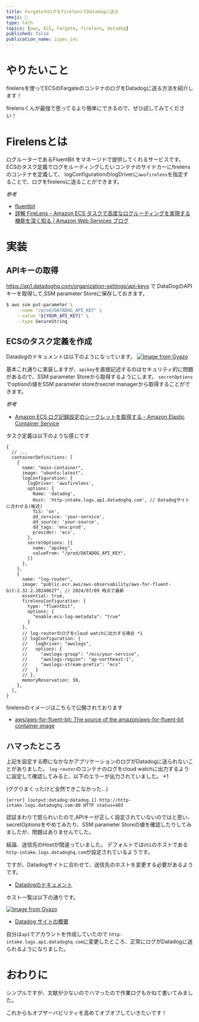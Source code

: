 ```yaml
---
title: FargateのログをfirelensでDatadogに送る
emoji: 🔎
type: tech
topics: [aws, ECS, Fargate, firelens, datadog]
published: false
publication_name: ispec_inc
---
```


# やりたいこと

firelensを使ってECSのFargateのコンテナのログをDatadogに送る方法を紹介します！

firelensくんが最強で思ってるより簡単にできるので、ぜひ試してみてください！

# Firelensとは

ログルーターであるFluentBit をマネージドで提供してくれるサービスです。
ECSのタスク定義でログをルーティングしたいコンテナのサイドカーにfirelensのコンテナを定義して、 logConfigurationのlogDriverに`awsfirelens`を指定することで、ログをfirelensに送ることができます。

*参考*
- [fluentbit](https://fluentbit.io/)
- [詳解 FireLens – Amazon ECS タスクで高度なログルーティングを実現する機能を深く知る | Amazon Web Services ブログ](https://aws.amazon.com/jp/blogs/news/under-the-hood-firelens-for-amazon-ecs-tasks/)



# 実装

## APIキーの取得

https://ap1.datadoghq.com/organization-settings/api-keys で DataDogのAPIキーを取得して,SSM parameter Storeに保存しておきます。

```bash
$ aws ssm put-parameter \
    --name "/prod/DATADOG_API_KEY" \
    --value "${YOUR_API_KEY}" \
    --type SecureString
```

## ECSのタスク定義を作成

Datadogのドキュメントは以下のようになっています。
[![Image from Gyazo](https://i.gyazo.com/86339d30adaf9495c227f3cf33052f02.png)](https://gyazo.com/86339d30adaf9495c227f3cf33052f02)

基本これ通りに実装しますが、`apikey`を直接記述するのはセキュリティ的に問題があるので、SSM parameter Storeから取得するようにします。
`secretOptions`でoptionの値をSSM parameter storeかsecret managerから取得することができます。

*参考*
- [Amazon ECS ログ記録設定のシークレットを取得する - Amazon Elastic Container Service](https://docs.aws.amazon.com/ja_jp/AmazonECS/latest/developerguide/secrets-logconfig.html)


タスク定義は以下のような感じです

```json5
{
  // ...
  containerDefinitions: [
    {
      name: "main-container",
      image: "ubuntu:latest",
      logConfiguration: {
        logDriver: 'awsfirelens',
        options: {
          Name: 'datadog',
          Host: 'http-intake.logs.ap1.datadoghq.com', // Datadogサイトに合わせる(後述)
          TLS: 'on',
          dd_service: 'your-service',
          dd_source: 'your-source',
          dd_tags: 'env:prod',
          provider: 'ecs',
        },
        secretOptions: [{
          name: "apikey",
          valueFrom: "/prod/DATADOG_API_KEY",
        }]
      },
    },
    {
      name: "log-router",
      image: "public.ecr.aws/aws-observability/aws-for-fluent-bit:2.32.2.20240627", // 2024/07/09 時点で最新
      essential: true,
      firelensConfiguration: {
        type: "fluentbit",
        options: {
          "enable-ecs-log-metadata": "true"
        }
      },
      // log-routerのログをcloud watchに出力する場合 *1
      // logConfiguration: {
      //   logDriver: "awslogs",
      //   options: {
      //     "awslogs-group": "/ecs/your-service",
      //     "awslogs-region": "ap-northeast-1",
      //     "awslogs-stream-prefix": "ecs"
      //   }
      // },
      memoryReservation: 50,
    },
  ],
}
```

firelensのイメージはこちらで公開されております
- [aws/aws-for-fluent-bit: The source of the amazon/aws-for-fluent-bit container image](https://github.com/aws/aws-for-fluent-bit)

## ハマったところ

上記を設定する際になかなかアプリケーションのログがDatadogに送られないことがありました。
`log-router`のコンテナのログをcloud watchに出力するように設定して確認してみると、以下のエラーが出力されていました。 *1

(ググりまくったけど全然できこなかった...)

```
[error] [output:datadog:datadog.1] http://http-intake.logs.datadoghq.com:80 HTTP status=403
```

認証まわりで怒られいたので,APIキーが正しく設定されていないのではと思い、secretOptionsをやめてみたり、SSM parameter Storeの値を確認したりしてみましたが、問題はありませんでした。

結論、送信先のHostが間違っていました。
デフォルトでは`US1`のホストである`http-intake.logs.datadoghq.com`が設定されているようです。

ですが、Datadogサイトに合わせて、送信先のホストを変更する必要があるようです。
- [Datadogのドキュメント](https://docs.datadoghq.com/ja/integrations/fluentbit/?site=ap1)

ホスト一覧は以下の通りです。

[![Image from Gyazo](https://i.gyazo.com/98d68825e882ecd20c248882691563e7.png)](https://gyazo.com/98d68825e882ecd20c248882691563e7)
- [Datadog サイトの概要](https://docs.datadoghq.com/ja/getting_started/site/#datadog-%E3%82%B5%E3%82%A4%E3%83%88%E3%81%AB%E3%82%A2%E3%82%AF%E3%82%BB%E3%82%B9%E3%81%99%E3%82%8B)

自分は`ap1`でアカウントを作成していたので `http-intake.logs.ap1.datadoghq.com`に変更したところ、正常にログがDatadogに送られるようになりました。


# おわりに

シンプルですが、文献が少ないのでハマったので作業ログもかねて書いてみました。

これからもオブザーバビリティを高めてオブオブしていきたいです！

